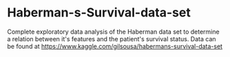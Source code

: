 # Haberman-s-Survival-data-set
Complete exploratory data analysis of the Haberman data set to determine a relation between it's features and the patient's survival status. Data can be found at https://www.kaggle.com/gilsousa/habermans-survival-data-set
